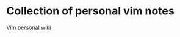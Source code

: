 # Collection of personal vim notes

[Vim personal wiki](https://github.com/shinokada/vimnotes/wiki/_pages)
